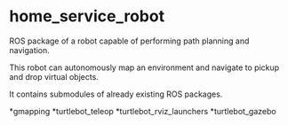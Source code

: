 # home_service_robot

ROS package of a robot capable of performing path planning and navigation.

This robot can autonomously map an environment and navigate to pickup and drop virtual objects.

It contains submodules of already existing ROS packages.

*gmapping
*turtlebot_teleop
*turtlebot_rviz_launchers
*turtlebot_gazebo
